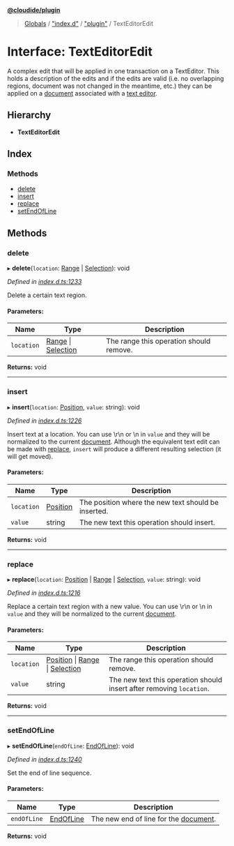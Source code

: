 **[@cloudide/plugin](../README.md)**

> [Globals](../README.md) / ["index.d"](../modules/_index_d_.md) / ["plugin"](../modules/_index_d_._plugin_.md) / TextEditorEdit

# Interface: TextEditorEdit

A complex edit that will be applied in one transaction on a TextEditor.
This holds a description of the edits and if the edits are valid (i.e. no overlapping regions, document was not changed in the meantime, etc.)
they can be applied on a [document](#TextDocument) associated with a [text editor](#TextEditor).

## Hierarchy

* **TextEditorEdit**

## Index

### Methods

* [delete](_index_d_._plugin_.texteditoredit.md#delete)
* [insert](_index_d_._plugin_.texteditoredit.md#insert)
* [replace](_index_d_._plugin_.texteditoredit.md#replace)
* [setEndOfLine](_index_d_._plugin_.texteditoredit.md#setendofline)

## Methods

### delete

▸ **delete**(`location`: [Range](../classes/_index_d_._plugin_.range.md) \| [Selection](../classes/_index_d_._plugin_.selection.md)): void

*Defined in [index.d.ts:1233](https://github.com/huaweicloud/cloudide-plugin-api/blob/1ab5ef8/index.d.ts#L1233)*

Delete a certain text region.

#### Parameters:

Name | Type | Description |
------ | ------ | ------ |
`location` | [Range](../classes/_index_d_._plugin_.range.md) \| [Selection](../classes/_index_d_._plugin_.selection.md) | The range this operation should remove.  |

**Returns:** void

___

### insert

▸ **insert**(`location`: [Position](../classes/_index_d_._plugin_.position.md), `value`: string): void

*Defined in [index.d.ts:1226](https://github.com/huaweicloud/cloudide-plugin-api/blob/1ab5ef8/index.d.ts#L1226)*

Insert text at a location.
You can use \r\n or \n in `value` and they will be normalized to the current [document](#TextDocument).
Although the equivalent text edit can be made with [replace](#TextEditorEdit.replace), `insert` will produce a different resulting selection (it will get moved).

#### Parameters:

Name | Type | Description |
------ | ------ | ------ |
`location` | [Position](../classes/_index_d_._plugin_.position.md) | The position where the new text should be inserted. |
`value` | string | The new text this operation should insert.  |

**Returns:** void

___

### replace

▸ **replace**(`location`: [Position](../classes/_index_d_._plugin_.position.md) \| [Range](../classes/_index_d_._plugin_.range.md) \| [Selection](../classes/_index_d_._plugin_.selection.md), `value`: string): void

*Defined in [index.d.ts:1216](https://github.com/huaweicloud/cloudide-plugin-api/blob/1ab5ef8/index.d.ts#L1216)*

Replace a certain text region with a new value.
You can use \r\n or \n in `value` and they will be normalized to the current [document](#TextDocument).

#### Parameters:

Name | Type | Description |
------ | ------ | ------ |
`location` | [Position](../classes/_index_d_._plugin_.position.md) \| [Range](../classes/_index_d_._plugin_.range.md) \| [Selection](../classes/_index_d_._plugin_.selection.md) | The range this operation should remove. |
`value` | string | The new text this operation should insert after removing `location`.  |

**Returns:** void

___

### setEndOfLine

▸ **setEndOfLine**(`endOfLine`: [EndOfLine](../enums/_index_d_._plugin_.endofline.md)): void

*Defined in [index.d.ts:1240](https://github.com/huaweicloud/cloudide-plugin-api/blob/1ab5ef8/index.d.ts#L1240)*

Set the end of line sequence.

#### Parameters:

Name | Type | Description |
------ | ------ | ------ |
`endOfLine` | [EndOfLine](../enums/_index_d_._plugin_.endofline.md) | The new end of line for the [document](#TextDocument).  |

**Returns:** void
